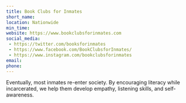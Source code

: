 ```yaml
---
title: Book Clubs for Inmates
short_name:
location: Nationwide
min_time:
website: https://www.bookclubsforinmates.com
social_media:
 - https://twitter.com/booksforinmates
 - https://www.facebook.com/BookClubsforInmates/
 - https://www.instagram.com/bookclubsforinmates
email:
phone:
---
```


Eventually, most inmates re-enter society. By encouraging literacy while incarcerated, we help them develop empathy, listening skills, and self-awareness.
